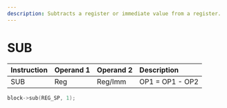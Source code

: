 ```yaml
---
description: Subtracts a register or immediate value from a register.
---
```


# SUB

| Instruction | Operand 1 | Operand 2 | Description |
| :--- | :--- | :--- | :--- |
| SUB | Reg | Reg/Imm | OP1 = OP1 - OP2 |

```cpp
block->sub(REG_SP, 1);
```



